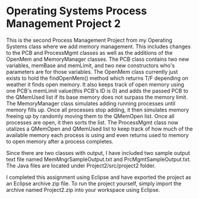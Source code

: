 # Operating Systems Process Management Project 2
This is the second Process Management Project from my Operating Systems class where we add memory management. This includes changes to the PCB and ProcessMgmt classes as well as the additions of the OpenMem and MemoryManager classes. The PCB class contains two new variables, memBase and memLimit, and two new constructors who's parameters are for those variables. The OpenMem class currently just exists to hold the findOpenMem() method which returns T/F depending on weather it finds open memory. It also keeps track of open memory using one PCB's memLimit value(this PCB's ID is 0) and adds the passed PCB to the QMemUsed list if its base memory does not surpass the memory limit. The MemoryManager class simulates adding running processes until memory fills up. Once all processes stop adding, it then simulates memory freeing up by randomly moving them to the QMemOpen list. Once all processes are open, it then sorts the list. The ProcessMgmt class now utalizes a QMemOpen and QMemUsed list to keep track of how much of the available memory each process is using and even returns used to memory to open memory after a process completes.

Since there are two classes with output, I have included two sample output text file named MemMngrSampleOutput.txt and PrcMgmtSampleOutput.txt. The Java files are located under Project2/src/project2 folder.

I completed this assignment using Eclipse and have exported the project as an Eclipse archive zip file. To run the project yourself, simply import the archive named Project2.zip into your workspace using Eclipse.